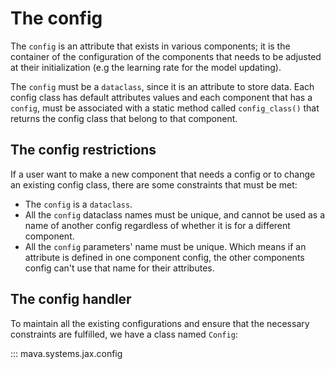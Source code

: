 # The config
The `config` is an attribute that exists in various components; it is the container of the configuration of the components that needs to be adjusted at their initialization (e.g the learning rate for the model updating).

The `config` must be a `dataclass`, since it is an attribute to store data. Each config class has default attributes values and each component that has a `config`, must be associated with a static method called `config_class()` that returns the config class that belong to that component. 

## The config restrictions
If a user want to make a new component that needs a config or to change an existing config class, there are some constraints that must be met:

- The `config` is a `dataclass`.
- All the `config` dataclass names must be unique, and cannot be used as a name of another config regardless of whether it is for a different component.
- All the `config` parameters' name must be unique. Which means if an attribute is defined in one component config, the other components config can't use that name for their attributes.


## The config handler
To maintain all the existing configurations and ensure that the necessary constraints are fulfilled, we have a class named `Config`:

::: mava.systems.jax.config

